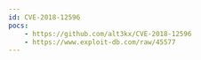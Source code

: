 ```yaml
---
id: CVE-2018-12596
pocs:
    - https://github.com/alt3kx/CVE-2018-12596
    - https://www.exploit-db.com/raw/45577
---
```

